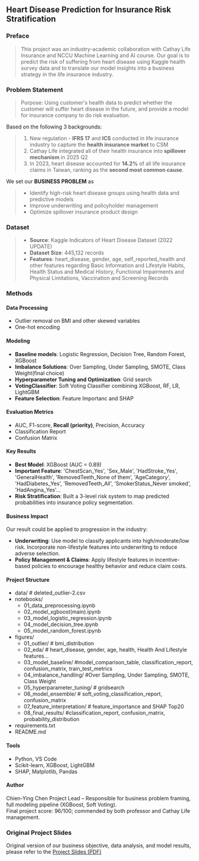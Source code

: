 ## Heart Disease Prediction for Insurance Risk Stratification
### Preface
>This project was an industry-academic collaboration with Cathay Life Insurance and NCCU Machine Learning and AI course.
Our goal is to predict the risk of suffering from heart disease using Kaggle health survey data and to translate our model insights into a business strategy in the life insurance industry.

### Problem Statement
>Purpose: Using customer's health data to predict whether the customer will suffer heart disease in the future, and provide a model for insurance company to do risk evaluation.

Based on the following 3 backgrounds:
>1. New regulation - **IFRS 17** and **ICS** conducted in life insurance industry to capture the **health insurance market** to CSM
>2. Cathay Life integrated all of their health insurance into **spillover mechanism** in 2025 Q2
>3. In 2023, heart disease accounted for **14.2%** of all life insurance claims in Taiwan, ranking as the **second most common cause**.

We set our **BUSINESS PROBLEM** as
>* Identify high-risk heart disease groups using health data and predictive models
>* Improve underwriting and policyholder management
>* Optimize spillover insurance product design
### Dataset
> * **Source**: Kaggle Indicators of Heart Disease Dataset (2022 UPDATE)
> * **Dataset Size**: 445,132 records
> * **Features**: heart_disease, gender, age, self_reported_health and other features regarding Basic Information and Lifestyle Habits, Health Status and Medical History, Functional Impairments and Physical Limitations, Vaccination and Screening Records
### Methods

#### Data Processing
* Outlier removal on BMI and other skewed variables
* One-hot encoding

#### Modeling
* **Baseline models**: Logistic Regression, Decision Tree, Random Forest, XGBoost
* **Imbalance Solutions**: Over Sampling, Under Sampling, SMOTE, Class Weight(final choice)
* **Hyperparameter Tuning and Optimization**: Grid search
* **VotingClassifier**: Soft Voting Classifier combining XGBoost, RF, LR, LightGBM
* **Feature Selection**: Feature Importanc and SHAP
#### Evaluation Metrics
* AUC, F1-score, **Recall (priority)**, Precision, Accuracy
* Classification Report
* Confusion Matrix

#### Key Results
* **Best Model**: XGBoost (AUC = 0.89)
* **Important Feature**: 'ChestScan_Yes', 'Sex_Male', 'HadStroke_Yes', 'GeneralHealth', 'RemovedTeeth_None of them', 'AgeCategory', 'HadDiabetes_Yes', 'RemovedTeeth_All', 'SmokerStatus_Never smoked', 'HadAngina_Yes'...
* **Risk Stratification**: Built a 3-level risk system to map predicted probabilities into insurance policy segmentation.
#### Business Impact
Our result could be applied to progression in the industry:
* **Underwriting**: Use model to classify applicants into high/moderate/low risk. Incorporate non-lifestyle features into underwriting to reduce adverse selection.
* **Policy Management & Claims**: Apply lifestyle features in incentive-based policies to encourage healthy behavior and reduce claim costs.
#### Project Structure
- data/ # deleted_outlier-2.csv
- notebooks/
  - 01_data_preprocessing.ipynb
  - 02_model_xgboost(main).ipynb
  - 03_model_logistic_regression.ipynb
  - 04_model_decision_tree.ipynb
  - 05_model_random_forest.ipynb
- figures/
  - 01_outlier/ # bmi_distribution
  - 02_eda/ # heart_disease, gender, age, health, Health And Lifestyle features...
  - 03_model_baseline/ #model_comparison_table, classification_report, confusion_matrix, train_test_metrics
  - 04_imbalance_handling/ #Over Sampling, Under Sampling, SMOTE, Class Weight
  - 05_hyperparameter_tuning/ # gridsearch
  - 06_model_ensemble/ # soft_voting_classification_report, confusion_matrix 
  - 07_feature_interpretation/ # feature_importance and SHAP Top20
  - 08_final_results/ #classification_report, confusion_matrix, probability_distribution
- requirements.txt
- README.md
#### Tools
- Python, VS Code
- Scikit-learn, XGBoost, LightGBM
- SHAP, Matplotlib, Pandas
#### Author
Chien-Ying Chen 
Project Lead – Responsible for business problem framing, full modeling pipeline (XGBoost, Soft Voting).  
Final project score: 96/100; commended by both professor and Cathay Life management.
### Original Project Slides
Original version of our business objective, data analysis, and model results, please refer to the [Project Slides (PDF)](Heart-Disease-Prediction-Slides.pdf)
